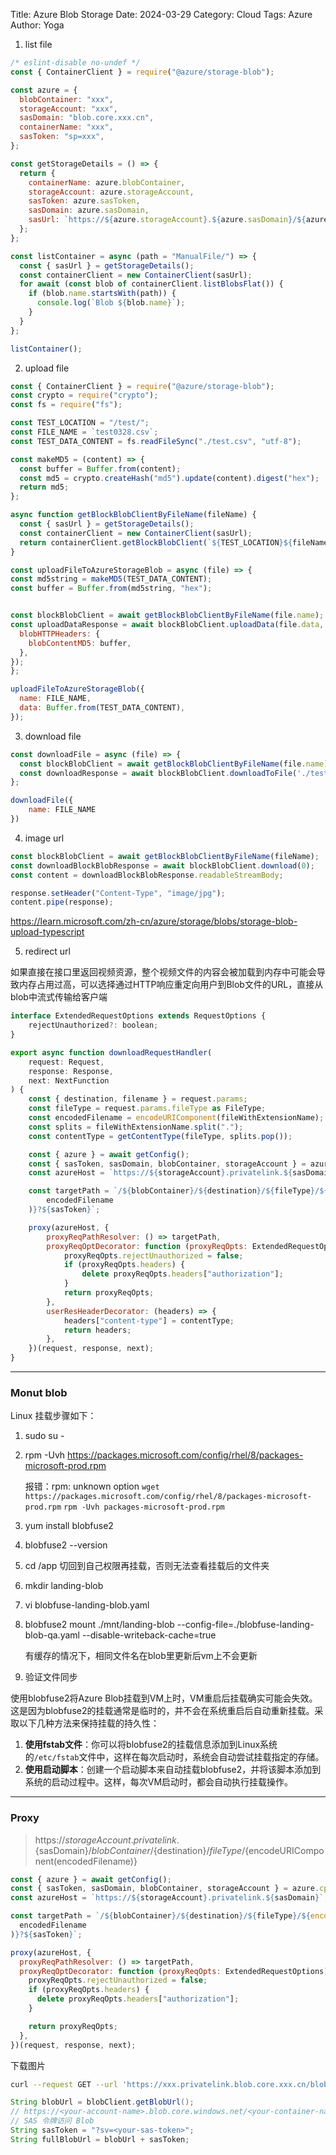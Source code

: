 Title: Azure Blob Storage
Date: 2024-03-29
Category: Cloud
Tags: Azure
Author: Yoga

1. list file

```js
/* eslint-disable no-undef */
const { ContainerClient } = require("@azure/storage-blob");

const azure = {
  blobContainer: "xxx",
  storageAccount: "xxx",
  sasDomain: "blob.core.xxx.cn",
  containerName: "xxx",
  sasToken: "sp=xxx",
};

const getStorageDetails = () => {
  return {
    containerName: azure.blobContainer,
    storageAccount: azure.storageAccount,
    sasToken: azure.sasToken,
    sasDomain: azure.sasDomain,
    sasUrl: `https://${azure.storageAccount}.${azure.sasDomain}/${azure.containerName}?${azure.sasToken}`,
  };
};

const listContainer = async (path = "ManualFile/") => {
  const { sasUrl } = getStorageDetails();
  const containerClient = new ContainerClient(sasUrl);
  for await (const blob of containerClient.listBlobsFlat()) {
    if (blob.name.startsWith(path)) {
      console.log(`Blob ${blob.name}`);
    }
  }
};

listContainer();
```

2. upload file

```js
const { ContainerClient } = require("@azure/storage-blob");
const crypto = require("crypto");
const fs = require("fs");

const TEST_LOCATION = "/test/";
const FILE_NAME = `test0328.csv`;
const TEST_DATA_CONTENT = fs.readFileSync("./test.csv", "utf-8");

const makeMD5 = (content) => {
  const buffer = Buffer.from(content);
  const md5 = crypto.createHash("md5").update(content).digest("hex");
  return md5;
};

async function getBlockBlobClientByFileName(fileName) {
  const { sasUrl } = getStorageDetails();
  const containerClient = new ContainerClient(sasUrl);
  return containerClient.getBlockBlobClient(`${TEST_LOCATION}${fileName}`);
}

const uploadFileToAzureStorageBlob = async (file) => {
const md5string = makeMD5(TEST_DATA_CONTENT);
const buffer = Buffer.from(md5string, "hex");


const blockBlobClient = await getBlockBlobClientByFileName(file.name);
const uploadDataResponse = await blockBlobClient.uploadData(file.data, {
  blobHTTPHeaders: {
    blobContentMD5: buffer,
  },
});
};

uploadFileToAzureStorageBlob({
  name: FILE_NAME,
  data: Buffer.from(TEST_DATA_CONTENT),
});
```

3. download file

```js
const downloadFile = async (file) => {
  const blockBlobClient = await getBlockBlobClientByFileName(file.name);
  const downloadResponse = await blockBlobClient.downloadToFile('./test0315.csv');
};

downloadFile({
	name: FILE_NAME
})
```

4. image url

```js
const blockBlobClient = await getBlockBlobClientByFileName(fileName);
const downloadBlockBlobResponse = await blockBlobClient.download(0);
const content = downloadBlockBlobResponse.readableStreamBody;

response.setHeader("Content-Type", "image/jpg");
content.pipe(response);
```

https://learn.microsoft.com/zh-cn/azure/storage/blobs/storage-blob-upload-typescript

5. redirect url

如果直接在接口里返回视频资源，整个视频文件的内容会被加载到内存中可能会导致内存占用过高，可以选择通过HTTP响应重定向用户到Blob文件的URL，直接从blob中流式传输给客户端

```js
interface ExtendedRequestOptions extends RequestOptions {
	rejectUnauthorized?: boolean;
}

export async function downloadRequestHandler(
	request: Request,
	response: Response,
	next: NextFunction
) {
	const { destination, filename } = request.params;
	const fileType = request.params.fileType as FileType;
	const encodedFilename = encodeURIComponent(fileWithExtensionName);
	const splits = fileWithExtensionName.split(".");
	const contentType = getContentType(fileType, splits.pop());

	const { azure } = await getConfig();
	const { sasToken, sasDomain, blobContainer, storageAccount } = azure.cpBlob;
	const azureHost = `https://${storageAccount}.privatelink.${sasDomain}`;

	const targetPath = `/${blobContainer}/${destination}/${fileType}/${encodeURIComponent(
		encodedFilename
	)}?${sasToken}`;

	proxy(azureHost, {
		proxyReqPathResolver: () => targetPath,
		proxyReqOptDecorator: function (proxyReqOpts: ExtendedRequestOptions) {
			proxyReqOpts.rejectUnauthorized = false;
			if (proxyReqOpts.headers) {
				delete proxyReqOpts.headers["authorization"];
			}
			return proxyReqOpts;
		},
		userResHeaderDecorator: (headers) => {
			headers["content-type"] = contentType;
			return headers;
		},
	})(request, response, next);
}
```

---

### Monut blob

Linux 挂载步骤如下：

1. sudo su -
2. rpm -Uvh https://packages.microsoft.com/config/rhel/8/packages-microsoft-prod.rpm
    
    报错：rpm: unknown option
    `wget https://packages.microsoft.com/config/rhel/8/packages-microsoft-prod.rpm`
    `rpm -Uvh packages-microsoft-prod.rpm`
    
3. yum install blobfuse2
4. blobfuse2 --version
5. cd /app
    切回到自己权限再挂载，否则无法查看挂载后的文件夹
6. mkdir landing-blob
7. vi blobfuse-landing-blob.yaml
8. blobfuse2 mount ./mnt/landing-blob --config-file=./blobfuse-landing-blob-qa.yaml --disable-writeback-cache=true
    
    有缓存的情况下，相同文件名在blob里更新后vm上不会更新
    
9. 验证文件同步

使用blobfuse2将Azure Blob挂载到VM上时，VM重启后挂载确实可能会失效。这是因为blobfuse2的挂载通常是临时的，并不会在系统重启后自动重新挂载。采取以下几种方法来保持挂载的持久性：

1. **使用fstab文件**：你可以将blobfuse2的挂载信息添加到Linux系统的`/etc/fstab`文件中，这样在每次启动时，系统会自动尝试挂载指定的存储。
2. **使用启动脚本**：创建一个启动脚本来自动挂载blobfuse2，并将该脚本添加到系统的启动过程中。这样，每次VM启动时，都会自动执行挂载操作。

---

### Proxy

> https://${storageAccount}.privatelink.${sasDomain}/${blobContainer}/${destination}/${fileType}/${encodeURIComponent(encodedFilename)}

```js
const { azure } = await getConfig();
const { sasToken, sasDomain, blobContainer, storageAccount } = azure.cpBlob;
const azureHost = `https://${storageAccount}.privatelink.${sasDomain}`;

const targetPath = `/${blobContainer}/${destination}/${fileType}/${encodeURIComponent(
  encodedFilename
)}?${sasToken}`;

proxy(azureHost, {
  proxyReqPathResolver: () => targetPath,
  proxyReqOptDecorator: function (proxyReqOpts: ExtendedRequestOptions) {
    proxyReqOpts.rejectUnauthorized = false;
    if (proxyReqOpts.headers) {
      delete proxyReqOpts.headers["authorization"];
    }

    return proxyReqOpts;
  },
})(request, response, next);
```
下载图片
```bash
curl --request GET --url 'https://xxx.privatelink.blob.core.xxx.cn/blob/xxx/test.jpg?sasToken'  -k --output /home/test.jpg
```

```java
String blobUrl = blobClient.getBlobUrl();
// https://<your-account-name>.blob.core.windows.net/<your-container-name>/<your-blob-name>
// SAS 令牌访问 Blob
String sasToken = "?sv=<your-sas-token>";
String fullBlobUrl = blobUrl + sasToken;
```
